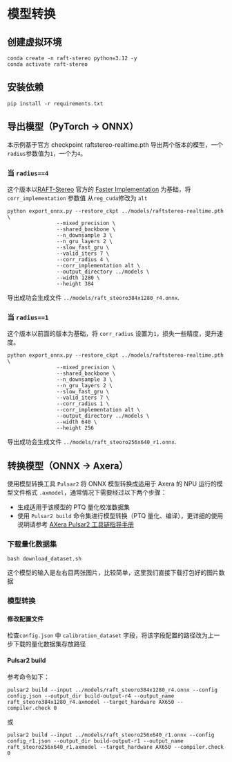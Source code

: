 # 模型转换

## 创建虚拟环境

```
conda create -n raft-stereo python=3.12 -y
conda activate raft-stereo
```

## 安装依赖

```
pip install -r requirements.txt
```

## 导出模型（PyTorch -> ONNX）
本示例基于官方 checkpoint raftstereo-realtime.pth 导出两个版本的模型，一个 `radius`参数值为`1`，一个为`4`。  

### 当 `radius==4`
这个版本以[RAFT-Stereo](https://github.com/princeton-vl/RAFT-Stereo) 官方的 [Faster Implementation](https://github.com/princeton-vl/RAFT-Stereo/tree/main?tab=readme-ov-file#optional-faster-implementation) 为基础，将 `corr_implementation` 参数值 从`reg_cuda`修改为 `alt`  
```
python export_onnx.py --restore_ckpt ../models/raftstereo-realtime.pth \
                --mixed_precision \
                --shared_backbone \
                --n_downsample 3 \
                --n_gru_layers 2 \
                --slow_fast_gru \
                --valid_iters 7 \
                --corr_radius 4 \
                --corr_implementation alt \
                --output_directory ../models \
                --width 1280 \
                --height 384 
```
导出成功会生成文件 `../models/raft_steoro384x1280_r4.onnx`.

### 当 `radius==1`
这个版本以前面的版本为基础，将 `corr_radius` 设置为`1`，损失一些精度，提升速度。
```
python export_onnx.py --restore_ckpt ../models/raftstereo-realtime.pth \
                --mixed_precision \
                --shared_backbone \
                --n_downsample 3 \
                --n_gru_layers 2 \
                --slow_fast_gru \
                --valid_iters 7 \
                --corr_radius 1 \
                --corr_implementation alt \
                --output_directory ../models \
                --width 640 \
                --height 256 
```
导出成功会生成文件 `../models/raft_steoro256x640_r1.onnx`.
  

## 转换模型（ONNX -> Axera）

使用模型转换工具 `Pulsar2` 将 ONNX 模型转换成适用于 Axera 的 NPU 运行的模型文件格式 `.axmodel`，通常情况下需要经过以下两个步骤：

- 生成适用于该模型的 PTQ 量化校准数据集
- 使用 `Pulsar2 build` 命令集进行模型转换（PTQ 量化、编译），更详细的使用说明请参考 [AXera Pulsar2 工具链指导手册](https://pulsar2-docs.readthedocs.io/zh-cn/latest/index.html)

### 下载量化数据集
```
bash download_dataset.sh
```
这个模型的输入是左右目两张图片，比较简单，这里我们直接下载打包好的图片数据  

### 模型转换

#### 修改配置文件
 
检查`config.json` 中 `calibration_dataset` 字段，将该字段配置的路径改为上一步下载的量化数据集存放路径  

#### Pulsar2 build

参考命令如下：


```
pulsar2 build --input ../models/raft_steoro384x1280_r4.onnx --config config.json --output_dir build-output-r4 --output_name raft_steoro384x1280_r4.axmodel --target_hardware AX650 --compiler.check 0
```
或

```
pulsar2 build --input ../models/raft_steoro256x640_r1.onnx --config config_r1.json --output_dir build-output-r1 --output_name raft_steoro256x640_r1.axmodel --target_hardware AX650 --compiler.check 0
```